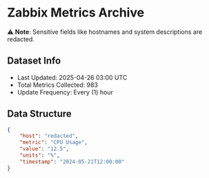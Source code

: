 # Zabbix Metrics Archive

⚠️ **Note**: Sensitive fields like hostnames and system descriptions are redacted.

## Dataset Info
- Last Updated: 2025-04-26 03:00 UTC
- Total Metrics Collected: 983
- Update Frequency: Every (1) hour

## Data Structure
```json
{
    "host": "redacted",
    "metric": "CPU Usage",
    "value": "12.5",
    "units": "%",
    "timestamp": "2024-05-21T12:00:00"
}
```
